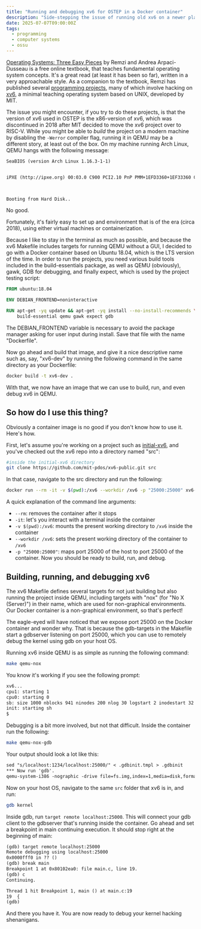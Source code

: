 ```yaml
---
title: "Running and debugging xv6 for OSTEP in a Docker container"
description: "Side-stepping the issue of running old xv6 on a newer platform, by running it on an older platform instead."
date: 2025-07-07T09:00:00Z
tags:
  - programming
  - computer systems
  - ossu
---
```

[Operating Systems: Three Easy Pieces](https://pages.cs.wisc.edu/~remzi/OSTEP/) by Remzi and Andrea Arpaci-Dusseau is a free online textbook, that teaches fundamental operating system concepts. It's a great read (at least it has been so far), written in a very approachable style. As a companion to the textbook, Remzi has published several [programming projects](https://github.com/remzi-arpacidusseau/ostep-projects), many of which involve hacking on [xv6](https://pdos.csail.mit.edu/6.828/2012/xv6.html), a minimal teaching operating system based on UNIX, developed by MIT.

The issue you might encounter, if you try to do these projects, is that the version of xv6 used in OSTEP is the x86-version of xv6, which was discontinued in 2018 after MIT decided to move the xv6 project over to RISC-V. While you might be able to *build* the project on a modern machine by disabling the `-Werror` compiler flag, running it in QEMU may be a different story, at least out of the box. On my machine running Arch Linux, QEMU hangs with the following message:

```txt
SeaBIOS (version Arch Linux 1.16.3-1-1)


iPXE (http://ipxe.org) 00:03.0 C900 PCI2.10 PnP PMM+1EFD3360+1EF33360 C900
                                                                               


Booting from Hard Disk..
```

No good.

Fortunately, it's fairly easy to set up and environment that is of the era (circa 2018), using either virtual machines or containerization.

Because I like to stay in the terminal as much as possible, and because the xv6 Makefile includes targets for running QEMU without a GUI, I decided to go with a Docker container based on Ubuntu 18.04, which is the LTS version of the time. In order to run the projects, you need various build tools included in the build-essentials package, as well as QEMU (obviously), gawk,  GDB for debugging, and finally expect, which is used by the project testing script:
```Dockerfile
FROM ubuntu:18.04

ENV DEBIAN_FRONTEND=noninteractive

RUN apt-get -yq update && apt-get -yq install --no-install-recommends \ 
    build-essential qemu gawk expect gdb
```
The DEBIAN_FRONTEND variable is necessary to avoid the package manager asking for user input during install. Save that file with the name "Dockerfile".

Now go ahead and build that image, and give it a nice descriptive name such as, say, "xv6-dev" by running the following command in the same directory as your Dockerfile:
```sh
docker build -t xv6-dev .
```
With that, we now have an image that we can use to build, run, and even debug xv6 in QEMU.

## So how do I use this thing?
Obviously a container image is no good if you don't know how to use it. Here's how.

First, let's assume you're working on a project such as [initial-xv6](https://github.com/remzi-arpacidusseau/ostep-projects/tree/master/initial-xv6), and you've checked out the xv6 repo into a directory named "src":
```sh
#inside the initial-xv6 directory
git clone https://github.com/mit-pdos/xv6-public.git src
```

In that case, navigate to the src directory and run the following:
```sh
docker run --rm -it -v $(pwd):/xv6 --workdir /xv6 -p "25000:25000" xv6-dev /bin/bash
```
A quick explanation of the command line arguments:
- `--rm`: removes the container after it stops
- `-it`: let's you interact with a terminal inside the container
- `-v $(pwd):/xv6`: mounts the present working directory to `/xv6` inside the container
- `--workdir /xv6`: sets the present working directory of the container to `/xv6`
- `-p "25000:25000"`: maps port 25000 of the host to port 25000 of the container.
Now you should be ready to build, run, and debug.

## Building, running, and debugging xv6
The xv6 Makefile defines several targets for not just building but also running the project inside QEMU, including targets with "nox" (for "No X (Server)") in their name, which are used for non-graphical environments. Our Docker container is a non-graphical environment, so that's perfect!

The eagle-eyed will have noticed that we expose port 25000 on the Docker container and wonder why. That is because the gdb-targets in the Makefile start a gdbserver listening on port 25000, which you can use to remotely debug the kernel using gdb on your host OS.

Running xv6 inside QEMU is as simple as running the following command:
```sh
make qemu-nox
```
You know it's working if you see the following prompt:
```txt
xv6...
cpu1: starting 1
cpu0: starting 0
sb: size 1000 nblocks 941 ninodes 200 nlog 30 logstart 2 inodestart 32 bmap start 58
init: starting sh
$ 
```

Debugging is a bit more involved, but not that difficult.
Inside the container run the following:
```sh
make qemu-nox-gdb
```
Your output should look a lot like this:
```txt
sed "s/localhost:1234/localhost:25000/" < .gdbinit.tmpl > .gdbinit
*** Now run 'gdb'.
qemu-system-i386 -nographic -drive file=fs.img,index=1,media=disk,format=raw -drive file=xv6.img,index=0,media=disk,format=raw -smp 2 -m 512  -S -gdb tcp::25000
```
Now on your host OS, navigate to the same `src` folder that xv6 is in, and run:
```sh
gdb kernel
```
Inside gdb, run `target remote localhost:25000`. This will connect your gdb client to the gdbserver that's running inside the container. Go ahead and set a breakpoint in main continuing execution. It should stop right at the beginning of main:
```txt
(gdb) target remote localhost:25000
Remote debugging using localhost:25000
0x0000fff0 in ?? ()
(gdb) break main
Breakpoint 1 at 0x80102ea0: file main.c, line 19.
(gdb) c
Continuing.

Thread 1 hit Breakpoint 1, main () at main.c:19
19	{
(gdb) 
```
And there you have it. You are now ready to debug your kernel hacking shenanigans.
